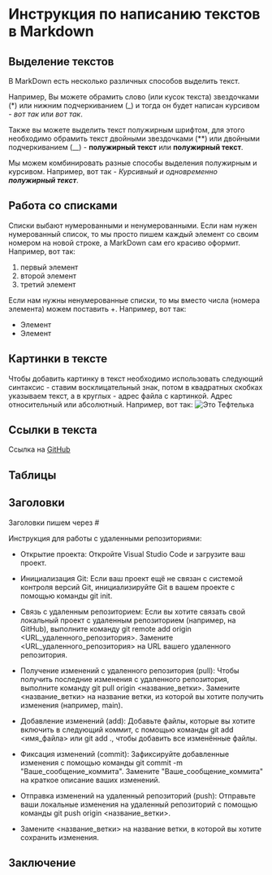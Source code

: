 # Инструкция по написанию текстов в Markdown

## Выделение текстов

В MarkDown есть несколько различных способов выделить текст. 

Например, Вы можете обрамить слово (или кусок текста) звездочками (*) или нижним подчеркиванием (_) и тогда он будет написан курсивом - *вот так* или _вот так_.

Также вы можете выделить текст полужирным шрифтом, для этого необходимо обрамить текст двойными звездочками (**) или двойными подчеркиванием (__) - **полужирный текст** или __полужирный текст__.

Мы можем комбинировать разные способы выделения полужирным и курсивом. Например, вот так - _Курсивный и одновременно **полужирный текст**_.

## Работа со списками

Списки выбают нумерованными и ненумерованными. Если нам нужен нумерованный список, то мы просто пишем каждый элемент со своим номером на новой строке, а MarkDown сам его красиво оформит. Например, вот так:
1. первый элемент
2. второй элемент
3. третий элемент

Если нам нужны ненумерованные списки, то мы вместо числа (номера элемента) можем поставить +. Например, вот так:
+ Элемент
+ Элемент

## Картинки в тексте

Чтобы добавить картинку в текст необходимо использовать следующий синтаксис - ставим восклицательный знак, потом в квадратных скобках указываем текст, а в круглых - адрес файла с картинкой. Адрес относительный или абсолютный. Например, вот так:
![Это Тефтелька](Teftelka.jpg)

## Ссылки в текста

Ссылка на [GitHub](https://github.com/)

## Таблицы

## Заголовки
Заголовки пишем через #

Инструкция для работы с удаленными репозиториями:

+ Открытие проекта: Откройте Visual Studio Code и загрузите ваш проект.

+ Инициализация Git: Если ваш проект ещё не связан с системой контроля версий Git, инициализируйте Git в вашем проекте с помощью команды git init. 

+ Связь с удаленным репозиторием: Если вы хотите связать свой локальный проект с удаленным репозиторием (например, на GitHub), выполните команду git remote add origin <URL_удаленного_репозитория>. Замените <URL_удаленного_репозитория> на URL вашего удаленного репозитория.

+ Получение изменений с удаленного репозитория (pull): Чтобы получить последние изменения с удаленного репозитория, выполните команду git pull origin <название_ветки>. Замените <название_ветки> на название ветки, из которой вы хотите получить изменения (например, main).

+ Добавление изменений (add): Добавьте файлы, которые вы хотите включить в следующий коммит, с помощью команды git add <имя_файла> или git add ., чтобы добавить все изменённые файлы.

+ Фиксация изменений (commit): Зафиксируйте добавленные изменения с помощью команды git commit -m "Ваше_сообщение_коммита". Замените "Ваше_сообщение_коммита" на краткое описание ваших изменений.

+ Отправка изменений на удаленный репозиторий (push): Отправьте ваши локальные изменения на удаленный репозиторий с помощью команды git push origin <название_ветки>. 

+ Замените <название_ветки> на название ветки, в которой вы хотите сохранить изменения.

## Заключение

